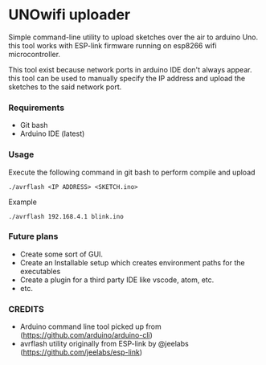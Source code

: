 UNOwifi uploader
================

 Simple command-line utility to upload sketches over the air to arduino Uno. this tool works with ESP-link firmware running on esp8266 wifi microcontroller.
 
 This tool exist because network ports in arduino IDE don't always appear. this tool can be used to manually specify the IP address and upload the sketches to the said network port.

### Requirements
 - Git bash
 - Arduino IDE (latest)

### Usage
 Execute the following command in git bash to perform compile and upload
```
./avrflash <IP ADDRESS> <SKETCH.ino>

```
 Example

```
./avrflash 192.168.4.1 blink.ino

```

### Future plans
 - Create some sort of GUI.
 - Create an Installable setup which creates environment paths for the executables
 - Create a plugin for a third party IDE like vscode, atom, etc.
 - etc.
 
### CREDITS
 - Arduino command line tool picked up from (https://github.com/arduino/arduino-cli)
 - avrflash utility originally from ESP-link by @jeelabs (https://github.com/jeelabs/esp-link)
